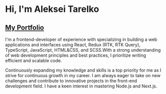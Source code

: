 # Hi, I'm Aleksei Tarelko

## [My Portfolio](https://talerqa.github.io/portfolio/)

I'm a frontend-developer of experience with specializing in building a web applications and interfaces using React, Redux (RTK, RTK Query), TypeScript, JavaScript, HTML&CSS, and SCSS.With a strong understanding of web development principles and best practices, I prioritize writing efficient and scalable code.

Continuously expanding my knowledge and skills is a top priority for me as I strive for continuous growth in my career. I am always eager to take on new challenges and contribute to innovative projects in the front-end development field. I have a keen interest in mastering Node.js and Next.js.
